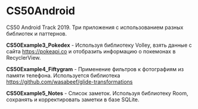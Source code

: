 # CS50Android
CS50 Android Track 2019. Три приложения с использованием разных библиотек и паттернов.

**CS50Example3_Pokedex** - Используя библиотеку Volley, взять данные с сайта https://pokeapi.co и отобразить информацию о покемонах в RecyclerView.

**CS50Example4_Fiftygram** - Применение фильтров к фотографиям из памяти телефона. Используется библиотека https://github.com/wasabeef/glide-transformations

**CS50Example5_Notes** - Список заметок. Используя библиотеку Room, сохранять и корректировать заметки в базе SQLite.
